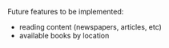 Future features to be implemented:
 - reading content (newspapers, articles, etc)
 - available books by location
